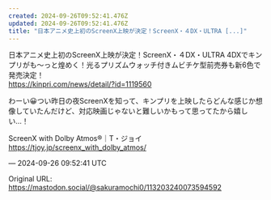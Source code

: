 ```yaml
---
created: 2024-09-26T09:52:41.476Z
updated: 2024-09-26T09:52:41.476Z
title: "日本アニメ史上初のScreenX上映が決定！ScreenX・４DX・ULTRA [...]"
---
```


<p>日本アニメ史上初のScreenX上映が決定！ScreenX・４DX・ULTRA 4DXでキンプリがも～っと煌めく！光るプリズムウォッチ付きムビチケ型前売券も新6色で発売決定！<br /><a href="https://kinpri.com/news/detail/?id=1119560" target="_blank" rel="nofollow noopener" translate="no"><span class="invisible">https://</span><span class="ellipsis">kinpri.com/news/detail/?id=111</span><span class="invisible">9560</span></a></p><p>わーい😀つい昨日の夜ScreenXを知って、キンプリを上映したらどんな感じか想像していたんだけど、対応映画じゃないと難しいかもって思ってたから嬉しい…！</p><p>ScreenX with Dolby Atmos®｜T・ジョイ<br /><a href="https://tjoy.jp/screenx_with_dolby_atmos/" target="_blank" rel="nofollow noopener" translate="no"><span class="invisible">https://</span><span class="ellipsis">tjoy.jp/screenx_with_dolby_atm</span><span class="invisible">os/</span></a></p>

&mdash; 2024-09-26 09:52:41 UTC

Original URL: https://mastodon.social/@sakuramochi0/113203240073594592
